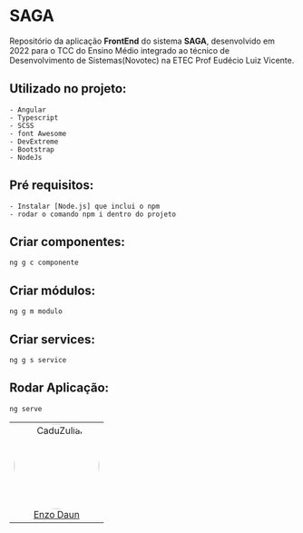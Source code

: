 # SAGA

Repositório da aplicação **FrontEnd** do sistema **SAGA**, desenvolvido em 2022 para o TCC do Ensino Médio integrado ao técnico de Desenvolvimento de Sistemas(Novotec) na ETEC Prof Eudécio Luiz Vicente. 

## Utilizado no projeto:
```
- Angular
- Typescript
- SCSS
- font Awesome
- DevExtreme
- Bootstrap
- NodeJs
```

## Pré requisitos:
```
- Instalar [Node.js] que inclui o npm
- rodar o comando npm i dentro do projeto
```
## Criar componentes:

```
ng g c componente
```
## Criar módulos:

```
ng g m modulo
```
## Criar services:

```
ng g s service
```
## Rodar Aplicação:

```
ng serve
```

<table align="center">
<tr>
<td> 
<div align="center">
<img style="width: 150px; border-radius: 50%;" src="https://github.com/EnzoDaun.png" alt="CaduZulian"/><br />
<a href="https://github.com/EnzoDaun">Enzo Daun</a> 
</div>  
</td>
</tr>
</table>
